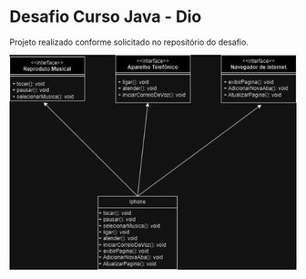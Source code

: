 # Desafio Curso Java - Dio

Projeto realizado conforme solicitado no repositório do desafio.

![image](./Diagrama.png)
